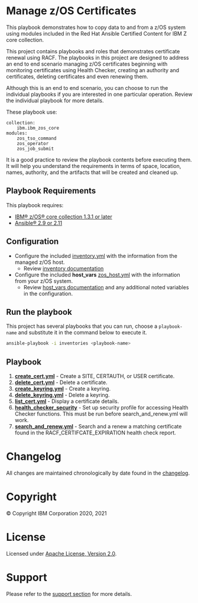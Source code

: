 # Manage z/OS Certificates

This playbook demonstrates how to copy data to and from a z/OS system using modules included in the Red Hat Ansible Certified Content for IBM Z core collection.

This project contains playbooks and roles that demonstrates certificate renewal
using RACF. The playbooks in this project are designed to address an end to end
scenario managing z/OS certificates beginning with monitoring certificates using
Health Checker, creating an authority and certificates, deleting certificates
and even renewing them.

Although this is an end to end scenario, you can choose to run the individual
playbooks if you are interested in one particular operation. Review the individual
playbook for more details.

These playbook use:

    collection:
        ibm.ibm_zos_core
    modules:
        zos_tso_command
        zos_operator
        zos_job_submit

It is a good practice to review the playbook contents before executing them.
It will help you understand the requirements in terms of space, location, names,
authority, and the artifacts that will be created and cleaned up.

## Playbook Requirements
This playbook requires:

- [IBM® z/OS® core collection 1.3.1 or later](https://galaxy.ansible.com/ibm/ibm_zos_core)
- [Ansible® 2.9 or 2.11](https://docs.ansible.com/ansible/latest/installation_guide/intro_installation.html)

## Configuration
- Configure the included [inventory.yml](inventories/inventory.yml) with the
  information from the managed z/OS host.
  - Review [inventory documentation](../docs/share/zos_core/configure_inventory.md)
- Configure the included **host_vars** [zos_host.yml](inventories/host_vars/zos_host.yml)
  with the information from your z/OS system.
  - Review [host_vars documentation](../../docs/share/zos_core/configure_host_vars.md)
    and any additional noted variables in the configuration.

## Run the playbook
This project has several playbooks that you can run, choose a `playbook-name`
and substitute it in the command below to execute it.

```bash
ansible-playbook -i inventories <playbook-name>
```

## Playbook
1. [**create_cert.yml**](create_cert.yml) - Create a SITE, CERTAUTH, or USER certificate.
2. [**delete_cert.yml**](delete_cert.yml) - Delete a certificate.
3. [**create_keyring.yml**](create_keyring.yml) - Create a keyring.
4. [**delete_keyring.yml**](delete_keyring.yml) - Delete a keyring.
5. [**list_cert.yml**](list_cert.yml) - Display a certificate details.
6. [**health_checker_security**](health_checker_security.yml) - Set up security profile for accessing Health Checker functions. This must be run before search_and_renew.yml will work.
7. [**search_and_renew.yml**](search_and_renew.yml) - Search and a renew a matching certificate found in the RACF_CERTIFCATE_EXPIRATION health check report.

# Changelog
All changes are maintained chronologically by date found in the
[changelog](changelog.yml).

# Copyright
© Copyright IBM Corporation 2020, 2021

# License
Licensed under [Apache License,
Version 2.0](https://opensource.org/licenses/Apache-2.0).

# Support
Please refer to the [support section](../../../README.md#support) for more
details.